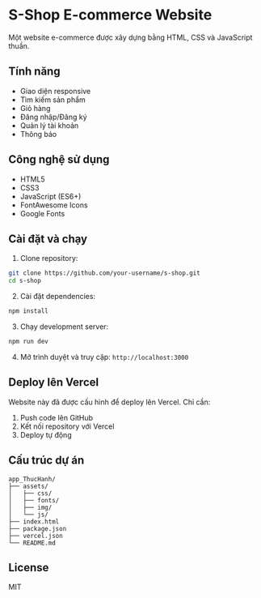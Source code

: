 # S-Shop E-commerce Website

Một website e-commerce được xây dựng bằng HTML, CSS và JavaScript thuần.

## Tính năng

- Giao diện responsive
- Tìm kiếm sản phẩm
- Giỏ hàng
- Đăng nhập/Đăng ký
- Quản lý tài khoản
- Thông báo

## Công nghệ sử dụng

- HTML5
- CSS3
- JavaScript (ES6+)
- FontAwesome Icons
- Google Fonts

## Cài đặt và chạy

1. Clone repository:
```bash
git clone https://github.com/your-username/s-shop.git
cd s-shop
```

2. Cài đặt dependencies:
```bash
npm install
```

3. Chạy development server:
```bash
npm run dev
```

4. Mở trình duyệt và truy cập: `http://localhost:3000`

## Deploy lên Vercel

Website này đã được cấu hình để deploy lên Vercel. Chỉ cần:

1. Push code lên GitHub
2. Kết nối repository với Vercel
3. Deploy tự động

## Cấu trúc dự án

```
app_ThucHanh/
├── assets/
│   ├── css/
│   ├── fonts/
│   ├── img/
│   └── js/
├── index.html
├── package.json
├── vercel.json
└── README.md
```

## License

MIT 